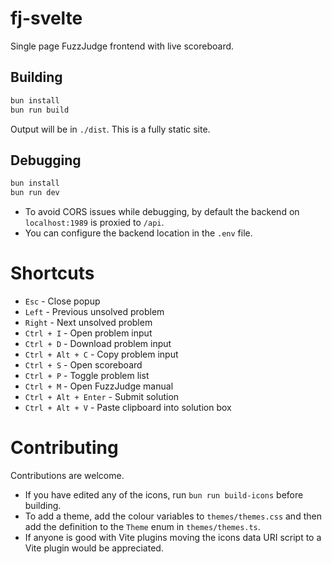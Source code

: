 # fj-svelte

Single page FuzzJudge frontend with live scoreboard.

## Building

```sh
bun install
bun run build
```
Output will be in `./dist`. This is a fully static site.

## Debugging

```sh
bun install
bun run dev
```
* To avoid CORS issues while debugging, by default the backend on `localhost:1989` is proxied to `/api`. 
* You can configure the backend location in the `.env` file.

# Shortcuts
* `Esc` - Close popup
* `Left` - Previous unsolved problem
* `Right` - Next unsolved problem
* `Ctrl + I` - Open problem input
* `Ctrl + D` - Download problem input
* `Ctrl + Alt + C` - Copy problem input
* `Ctrl + S` - Open scoreboard
* `Ctrl + P` - Toggle problem list
* `Ctrl + M` - Open FuzzJudge manual
* `Ctrl + Alt + Enter` - Submit solution
* `Ctrl + Alt + V` - Paste clipboard into solution box

# Contributing
Contributions are welcome.
* If you have edited any of the icons, run `bun run build-icons` before building.
* To add a theme, add the colour variables to `themes/themes.css` and then add the definition to the `Theme` enum in `themes/themes.ts`.
* If anyone is good with Vite plugins moving the icons data URI script to a Vite plugin would be appreciated.
